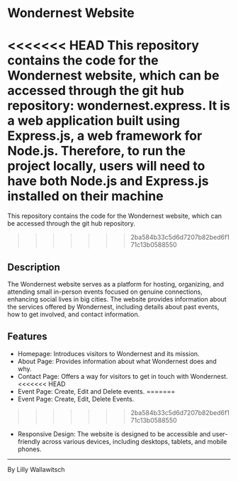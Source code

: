 # Wondernest Website

<<<<<<< HEAD
This repository contains the code for the Wondernest website, which can be accessed through the git hub repository: wondernest.express.
It is a web application built using Express.js, a web framework for Node.js. Therefore, to run the project locally, users will need to have both Node.js and Express.js installed on their machine
=======
This repository contains the code for the Wondernest website, which can be accessed through the git hub repository.
>>>>>>> 2ba584b33c5d6d7207b82bed6f171c13b0588550

## Description

The Wondernest website serves as a platform for hosting, organizing, and attending small in-person events focused on genuine connections, enhancing social lives in big cities. The website provides information about the services offered by Wondernest, including details about past events, how to get involved, and contact information.

## Features

- Homepage: Introduces visitors to Wondernest and its mission.
- About Page: Provides information about what Wondernest does and why.
- Contact Page: Offers a way for visitors to get in touch with Wondernest.
<<<<<<< HEAD
- Event Page: Create, Edit and Delete events.
=======
- Event Page: Create, Edit, Delete Events.
>>>>>>> 2ba584b33c5d6d7207b82bed6f171c13b0588550
- Responsive Design: The website is designed to be accessible and user-friendly across various devices, including desktops, tablets, and mobile phones.

---

By Lilly Wallawitsch

